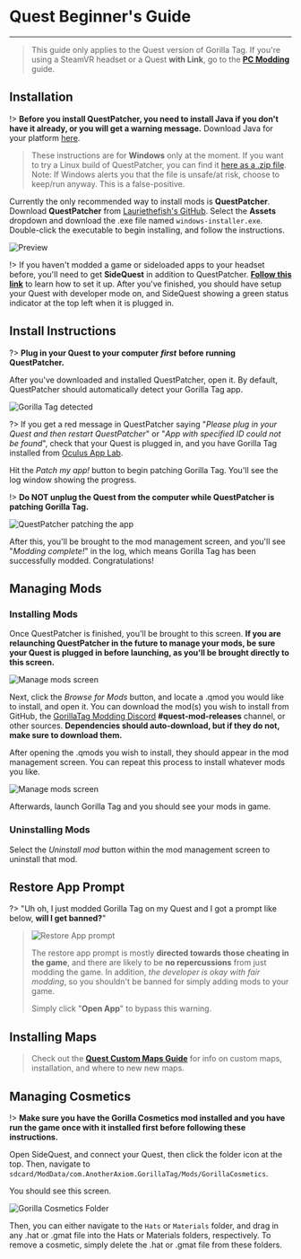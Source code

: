 # Quest Beginner's Guide
---
>
> This guide only applies to the Quest version of Gorilla Tag.
> If you're using a SteamVR headset or a Quest **with Link**, go to the [**PC Modding**](pc-guide) guide.
>

## Installation

!> **Before you install QuestPatcher, you need to install Java if you don't have it already, or you will get a warning message.** Download Java for your platform [here](https://www.java.com/en/download/).

> These instructions are for **Windows** only at the moment. If you want to try a Linux build of QuestPatcher, you can find it [here as a .zip file](https://github.com/Lauriethefish/QuestPatcher/releases/latest).  
> Note: If Windows alerts you that the file is unsafe/at risk, choose to keep/run anyway. This is a false-positive.

Currently the only recommended way to install mods is **QuestPatcher**. Download **QuestPatcher** from [Lauriethefish's GitHub](https://github.com/Lauriethefish/QuestPatcher/releases/latest). Select the **Assets** dropdown and download the .exe file named `windows-installer.exe`. Double-click the executable to begin installing, and follow the instructions.


![Preview](/docs/files/questpatcherprocessing.png)

!> If you haven't modded a game or sideloaded apps to your headset before, you'll need to get **SideQuest** in addition to QuestPatcher. [**Follow this link**](https://sidequestvr.com/setup-howto) to learn how to set it up. After you've finished, you should have setup your Quest with developer mode on, and SideQuest showing a green status indicator at the top left when it is plugged in.

## Install Instructions

?> **Plug in your Quest to your computer** ***first*** **before running QuestPatcher.**

After you've downloaded and installed QuestPatcher, open it.
By default, QuestPatcher should automatically detect your Gorilla Tag app.

![Gorilla Tag detected](/docs/files/questpatcherinstalled.png)

?> If you get a red message in QuestPatcher saying "*Please plug in your Quest and then restart QuestPatcher*" or "*App with specified ID could not be found*", check that your Quest is plugged in, and you have Gorilla Tag installed from [Oculus App Lab](https://www.oculus.com/experiences/quest/4979055762136823/).

Hit the *Patch my app!* button to begin patching Gorilla Tag. You'll see the log window showing the progress.

!> **Do NOT unplug the Quest from the computer while QuestPatcher is patching Gorilla Tag.**

![QuestPatcher patching the app](/docs/files/questpatcherprocessing.png)

After this, you'll be brought to the mod management screen, and you'll see "*Modding complete!*" in the log, which means Gorilla Tag has been successfully modded. Congratulations!

## Managing Mods

### Installing Mods

Once QuestPatcher is finished, you'll be brought to this screen. **If you are relaunching QuestPatcher in the future to manage your mods, be sure your Quest is plugged in before launching, as you'll be brought directly to this screen.**

![Manage mods screen](/docs/files/questpatchermods.png)

Next, click the *Browse for Mods* button, and locate a .qmod you would like to install, and open it. You can download the mod(s) you wish to install from GitHub, the [GorillaTag Modding Discord](https://discord.gg/b2MhDBAzTv) **#quest-mod-releases** channel, or other sources. **Dependencies should auto-download, but if they do not, make sure to download them.**

After opening the .qmods you wish to install, they should appear in the mod management screen. You can repeat this process to install whatever mods you like.

![Manage mods screen](/docs/files/questpatcherexamples.png)

Afterwards, launch Gorilla Tag and you should see your mods in game.

### Uninstalling Mods

Select the *Uninstall mod* button within the mod management screen to uninstall that mod.

## Restore App Prompt

?> "Uh oh, I just modded Gorilla Tag on my Quest and I got a prompt like below, **will I get banned?**"  

> ![Restore App prompt](/docs/files/restoreapp.png)  
>
> The restore app prompt is mostly **directed towards those cheating in the game**, and there are likely to be **no repercussions** from just modding the game. In addition, *the developer is okay with fair modding*, so you shouldn't be banned for simply adding mods to your game.  
>
> Simply click "**Open App**" to bypass this warning.

## Installing Maps

> Check out the [**Quest Custom Maps Guide**](quest-maploading) for info on custom maps, installation, and where to new new maps.

## Managing Cosmetics

!> **Make sure you have the Gorilla Cosmetics mod installed and you have run the game once with it installed first before following these instructions.**  

Open SideQuest, and connect your Quest, then click the folder icon at the top. Then, navigate to `sdcard/ModData/com.AnotherAxiom.GorillaTag/Mods/GorillaCosmetics`.

You should see this screen.

![Gorilla Cosmetics Folder](/docs/files/sidequestcosmetics.png)

Then, you can either navigate to the `Hats` or `Materials` folder, and drag in any .hat or .gmat file into the Hats or Materials folders, respectively. To remove a cosmetic, simply delete the .hat or .gmat file from these folders.